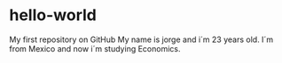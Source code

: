 # hello-world
My first repository on GitHub
My name is jorge and i´m 23 years old. 
I´m from Mexico and now i´m studying Economics.
